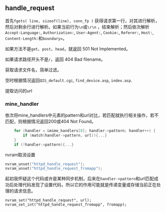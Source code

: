 
## handle_request

首先`fgets( line, sizeof(line), conn_fp )` 获得请求第一行，对其进行解析，然后对剩余行进行解析。如果当前行为`\n`或`\r\n` ，结束解析；然后依次解析`Accept-Language:`, `Authorization:`, `User-Agent:`, `Cookie:`, `Referer:`, `Host:`, `Content-Length:`和`boundary=`。

如果方法不是`get`、`post`、`head`，就返回 501 Not Implemented。

如果请求路径开头不是`/`，返回 404 Bad filename。

获取请求文件名，简单过滤。

空时根据情况返回`QIS_default.cgi`, `find_device.asp`, `index.asp`.

提取访问的url



### mine_handler
依次将mine_handlers中元素的pattern和url对比，若匹配就执行相关操作，若不匹配，则根据情况返回200或404 Not Found。
```c
	for (handler = &mime_handlers[0]; handler->pattern; handler++) {
		if (match(handler->pattern, url)){...}
	}
	if (!handler->pattern){...}
```


nvram取消设置
```c
nvram_unset("httpd_handle_request");
nvram_unset("httpd_handle_request_fromapp");
```

起初我怀疑这个代码或许是某种同步机制，后来在`handler->pattern`和url匹配成功后处理代码发现了设置代码，所以它的作用可能就是传递变量或存储当前正在处理的请求信息。
```
nvram_set("httpd_handle_request", url);
nvram_set_int("httpd_handle_request_fromapp", fromapp);
```





